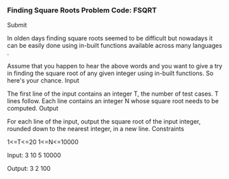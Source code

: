 ### Finding Square Roots Problem Code: FSQRT
Submit



In olden days finding square roots seemed to be difficult but nowadays it can be easily done using in-built functions available across many languages .

Assume that you happen to hear the above words and you want to give a try in finding the square root of any given integer using in-built functions. So here's your chance.
Input

The first line of the input contains an integer T, the number of test cases. T lines follow. Each line contains an integer N whose square root needs to be computed.
Output

For each line of the input, output the square root of the input integer, rounded down to the nearest integer, in a new line.
Constraints

1<=T<=20
1<=N<=10000

Input:
3
10
5
10000

Output:
3
2
100
